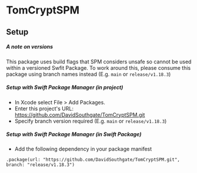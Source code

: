 # TomCryptSPM
## Setup
##### A note on versions
This package uses build flags that SPM considers unsafe so cannot be used within a versioned Swfit Package. To work around this, please consume this package using branch names instead (E.g. `main` or `release/v1.18.3`)

##### Setup with Swift Package Manager (in project)
* In Xcode select File > Add Packages.
* Enter this project's URL: https://github.com/DavidSouthgate/TomCryptSPM.git
* Specify branch version required (E.g. `main` or `release/v1.18.3`)

##### Setup with Swift Package Manager (in Swift Package)
* Add the following dependency in your package manifest

```
.package(url: "https://github.com/DavidSouthgate/TomCryptSPM.git", branch: "release/v1.18.3")
```